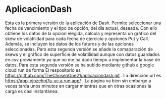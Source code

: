 # AplicacionDash

Esta es la primera versión de la aplicación de Dash.
Permite seleccionar una fecha de vencimiento y el tipo de 
opción, del día actual, deseada. 
Con ello obtiene los datos de la opcion elegida, calcula y representa
un gráfico del skew de volatilidad para cada fecha de
ejercicio y opciones Put y Call. Además, se incluyen
los datos de los futuros y de las opciones seleccionadas.
Para esta segunda versión se añade la comaparación de skews y
el gráfico de superficie de volatilidad aunque con datos guardados en csv
previamente ya que no me ha dado tiempo a implementar la base de datos.
Para esta segunda versión se ha subido mediante github a google cloud run
de forma 
El respositorio es https://github.com/TheChosenOne21/aplicaciondash.git .
La dirección url es https://app-ojpzehpj7a-uc.a.run.app/ .
La página va bien sin embargo a veces tarda unos minutos en cargar 
mientras que en otras ocasiones la carga es casi instantánea.
